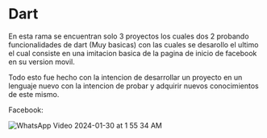 # Dart
En esta rama se encuentran solo 3 proyectos los cuales dos 2 probando funcionalidades de dart (Muy basicas) con las cuales se desarollo el ultimo el cual consiste en una imitacion basica de la pagina de inicio de facebook en su version movil.

Todo esto fue hecho con la intencion de desarrollar un proyecto en un lenguaje nuevo con la intencion de probar y adquirir nuevos conocimientos de este mismo.

Facebook:

![WhatsApp Video 2024-01-30 at 1 55 34 AM](https://github.com/Luiis24/Proyectos_Y_Trabajos/assets/134552997/4ed3ca92-b6f2-4ce3-bd8e-a90d7787b65d)
